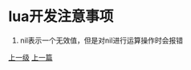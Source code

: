 # lua开发注意事项
1. nil表示一个无效值，但是对nil进行运算操作时会报错

















[上一级](base.md)
[上一篇](lua_CartesianProduct.md)
